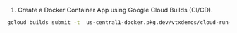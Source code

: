 1. Create a Docker Container App using Google Cloud Builds (CI/CD).

```bash
gcloud builds submit -t  us-central1-docker.pkg.dev/vtxdemos/cloud-run-source-deploy/gemini_sql:v3 .
```